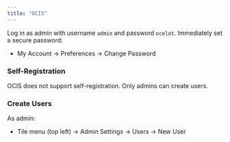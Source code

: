 ```yaml
---
title: "OCIS"
---
```


Log in as admin with username `admin` and password `ocelot`. Immediately set a secure password:
* My Account → Preferences → Change Password

### Self-Registration

OCIS does not support self-registration. Only admins can create users.

### Create Users

As admin:
- Tile menu (top left) → Admin Settings → Users → New User
